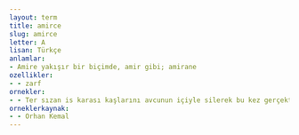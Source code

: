 ```yaml
---
layout: term
title: amirce
slug: amirce
letter: A
lisan: Türkçe
anlamlar:
- Amire yakışır bir biçimde, amir gibi; amirane
ozellikler:
- - zarf
ornekler:
- - Ter sızan is karası kaşlarını avcunun içiyle silerek bu kez gerçekten amirce, kantarcının omzunu dürttü.
orneklerkaynak:
- - Orhan Kemal
---
```

